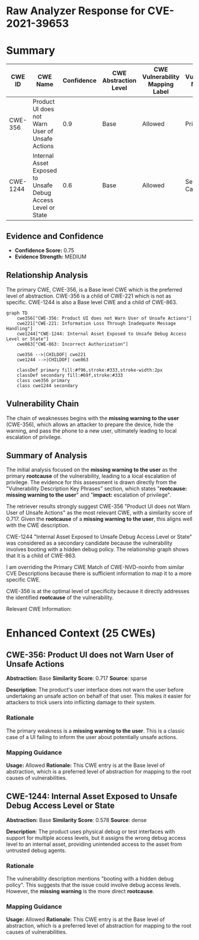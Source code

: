 # Raw Analyzer Response for CVE-2021-39653

# Summary
| CWE ID | CWE Name | Confidence | CWE Abstraction Level | CWE Vulnerability Mapping Label | CWE-Vulnerability Mapping Notes |
|---|---|---|---|---|---|
| CWE-356 | Product UI does not Warn User of Unsafe Actions | 0.9 | Base | Allowed | Primary CWE |
| CWE-1244 | Internal Asset Exposed to Unsafe Debug Access Level or State | 0.6 | Base | Allowed | Secondary Candidate |

## Evidence and Confidence

*   **Confidence Score:** 0.75
*   **Evidence Strength:** MEDIUM

## Relationship Analysis
The primary CWE, CWE-356, is a Base level CWE which is the preferred level of abstraction. CWE-356 is a child of CWE-221 which is not as specific. CWE-1244 is also a Base level CWE and a child of CWE-863.

```mermaid
graph TD
    cwe356["CWE-356: Product UI does not Warn User of Unsafe Actions"]
    cwe221["CWE-221: Information Loss Through Inadequate Message Handling"]
    cwe1244["CWE-1244: Internal Asset Exposed to Unsafe Debug Access Level or State"]
    cwe863["CWE-863: Incorrect Authorization"]

    cwe356 -->|CHILDOF| cwe221
    cwe1244 -->|CHILDOF| cwe863

    classDef primary fill:#f96,stroke:#333,stroke-width:2px
    classDef secondary fill:#69f,stroke:#333
    class cwe356 primary
    class cwe1244 secondary
```

## Vulnerability Chain
The chain of weaknesses begins with the **missing warning to the user** (CWE-356), which allows an attacker to prepare the device, hide the warning, and pass the phone to a new user, ultimately leading to local escalation of privilege.

## Summary of Analysis
The initial analysis focused on the **missing warning to the user** as the primary **rootcause** of the vulnerability, leading to a local escalation of privilege. The evidence for this assessment is drawn directly from the "Vulnerability Description Key Phrases" section, which states "**rootcause:** **missing warning to the user**" and "**impact:** escalation of privilege".

The retriever results strongly suggest CWE-356 "Product UI does not Warn User of Unsafe Actions" as the most relevant CWE, with a similarity score of 0.717. Given the **rootcause** of a **missing warning to the user**, this aligns well with the CWE description.

CWE-1244 "Internal Asset Exposed to Unsafe Debug Access Level or State" was considered as a secondary candidate because the vulnerability involves booting with a hidden debug policy. The relationship graph shows that it is a child of CWE-863.

I am overriding the Primary CWE Match of CWE-NVD-noinfo from similar CVE Descriptions because there is sufficient information to map it to a more specific CWE.

CWE-356 is at the optimal level of specificity because it directly addresses the identified **rootcause** of the vulnerability.

Relevant CWE Information:

# Enhanced Context (25 CWEs)

## CWE-356: Product UI does not Warn User of Unsafe Actions
**Abstraction:** Base
**Similarity Score**: 0.717
**Source**: sparse

**Description**:
The product's user interface does not warn the user before undertaking an unsafe action on behalf of that user. This makes it easier for attackers to trick users into inflicting damage to their system.

### Rationale
The primary weakness is a **missing warning to the user**. This is a classic case of a UI failing to inform the user about potentially unsafe actions.
### Mapping Guidance
**Usage:** Allowed
**Rationale:** This CWE entry is at the Base level of abstraction, which is a preferred level of abstraction for mapping to the root causes of vulnerabilities.

## CWE-1244: Internal Asset Exposed to Unsafe Debug Access Level or State
**Abstraction:** Base
**Similarity Score**: 0.578
**Source**: dense

**Description**:
The product uses physical debug or test interfaces with support for multiple access levels, but it assigns the wrong debug access level to an internal asset, providing unintended access to the asset from untrusted debug agents.

### Rationale
The vulnerability description mentions "booting with a hidden debug policy". This suggests that the issue could involve debug access levels. However, the **missing warning** is the more direct **rootcause**.
### Mapping Guidance
**Usage:** Allowed
**Rationale:** This CWE entry is at the Base level of abstraction, which is a preferred level of abstraction for mapping to the root causes of vulnerabilities.